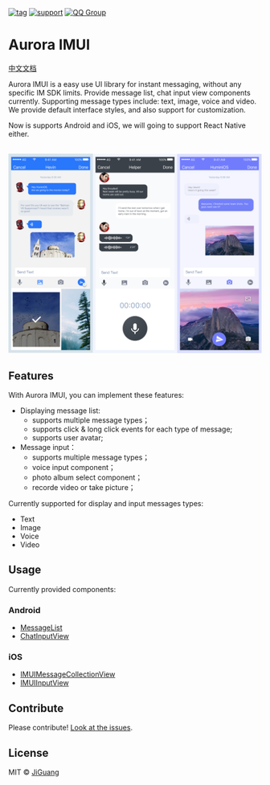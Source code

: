 [![tag](https://img.shields.io/badge/tag-0.0.1-blue.svg)](https://github.com/jpush/imui/releases)
[![support](https://img.shields.io/badge/support-iOS%20%26%20Android-brightgreen.svg)]()
[![QQ Group](https://img.shields.io/badge/QQ%20Group-604798367-red.svg)]()

# Aurora IMUI
[中文文档](./README_CH.md)

Aurora IMUI is a easy use UI library for instant messaging, without any specific IM SDK limits.  Provide message list, chat input view components currently. Supporting message types include: text, image, voice and video. We provide default interface styles, and also support for customization.

Now is supports Android and iOS, we will going to support React Native either.

<p align="center">
    <a target="_blank">
        <img src="https://github.com/huangminlinux/resource/blob/master/IMUIPick%402x.png" alt="IMUI" width=960/>
    </a>
</p>

## Features

With Aurora IMUI, you can implement these features:

- Displaying message list:
  - supports multiple message types；
  - supports click & long click events for each type of message;
  - supports user avatar;
- Message input：
  - supports multiple message types；
  - voice input component；
  - photo album select component；
  - recorde video or take picture；

Currently supported for display and input messages types:

- Text
- Image
- Voice
- Video



## Usage

Currently provided components:

### Android
- [MessageList](./docs/Android/usageEn.md)
- [ChatInputView](./Android/chatinput/README_EN.md)

### iOS
- [IMUIMessageCollectionView](./docs/iOS/usage_iOS.md)
- [IMUIInputView](./docs/iOS/inputView_usage_english.md)

## Contribute
Please contribute! [Look at the issues](https://github.com/jpush/imui/issues).

## License
MIT © [JiGuang](/LICENSE)
